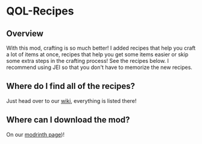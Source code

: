 # QOL-Recipes

## Overview
With this mod, crafting is so much better! I added recipes that help you craft a lot of items at once, recipes that help you get some items easier or skip some extra steps in the crafting process! See the recipes below. I recommend using JEI so that you don't have to memorize the new recipes.

## Where do I find all of the recipes?
Just head over to our [wiki](https://github.com/Vlkos77/QOL-Recipes/wiki), everything is listed there!

## Where can I download the mod?
On our [modrinth page](https://modrinth.com/mod/qolrecipes/))!
